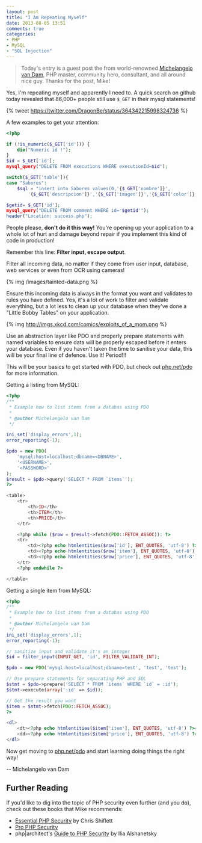 ```yaml
---
layout: post
title: "I Am Repeating Myself"
date: 2013-08-05 13:51
comments: true
categories: 
- PHP
- MySQL
- "SQL Injection"
---
```


> Today's entry is a guest post the from world-renowned [Michelangelo van Dam](https://twitter.com/DragonBe), PHP master, community hero, consultant, and all around nice guy.  Thanks for the post, Mike!

Yes, I'm repeating myself and apparently I need to. A quick search on github today revealed that 86,000+ people still use `$_GET` in their mysql statements!

{% tweet https://twitter.com/DragonBe/status/364342215998324736 %}

A few examples to get your attention:

```php
<?php

if (!is_numeric($_GET['id'])) {
    die("Numeric id !");
}
$id = $_GET['id'];
mysql_query("DELETE FROM executions WHERE executionId=$id");

switch($_GET['table']){
case "Sabores":
    $sql = "insert into Sabores values(0,'{$_GET['nombre']}',
        '{$_GET['descripcion']}','{$_GET['imagen']}','{$_GET['color']}')";

$getid= $_GET['id'];
mysql_query("DELETE FROM comment WHERE id='$getid'");
header("Location: success.php");
```

People please, **don't do it this way!** You're opening up your application to a whole lot of hurt and damage beyond repair if you implement this kind of code in production!

Remember this line: **Filter input, escape output**.

Filter all incoming data, no matter if they come from user input, database, web services or even from OCR using cameras!

{% img /images/tainted-data.png %}

Ensure this incoming data is always in the format you want and validates to rules you have defined. Yes, it's a lot of work to filter and validate everything, but a lot less to clean up your database when they've done a "Little Bobby Tables" on your application.

{% img http://imgs.xkcd.com/comics/exploits_of_a_mom.png %}

Use an abstraction layer like PDO and properly prepare statements with named variables to ensure data will be properly escaped before it enters your database. Even if you haven't taken the time to sanitise your data, this will be your final line of defence. Use it! Period!!!

This will be your basics to get started with PDO, but check out [php.net/pdo](php.net/pdo) for more information.

Getting a listing from MySQL:

```php
<?php
/**
 * Example how to list items from a databas using PDO
 *
 * @author Michelangelo van Dam
 */

ini_set('display_errors',1);
error_reporting(-1);

$pdo = new PDO(
    'mysql:host=localhost;dbname=<DBNAME>',
    '<USERNAME>',
    '<PASSWORD>'
);
$result = $pdo->query('SELECT * FROM `items`');
?>

<table>
    <tr>
        <th>ID</th>
        <th>ITEM</th>
        <th>PRICE</th>
    </tr>

    <?php while ($row = $result->fetch(PDO::FETCH_ASSOC)): ?>
    <tr>
        <td><?php echo htmlentities($row['id'], ENT_QUOTES, 'utf-8') ?></td>
        <td><?php echo htmlentities($row['item'], ENT_QUOTES, 'utf-8') ?></td>
        <td><?php echo htmlentities($row['price'], ENT_QUOTES, 'utf-8') ?></td>
    </tr>
    <?php endwhile ?>

</table>
```

Getting a single item from MySQL:

```php
<?php
/**
 * Example how to list items from a databas using PDO
 *
 * @author Michelangelo van Dam
 */
ini_set('display_errors',1);
error_reporting(-1);

// sanitize input and validate it's an integer
$id = filter_input(INPUT_GET, 'id', FILTER_VALIDATE_INT);

$pdo = new PDO('mysql:host=localhost;dbname=test', 'test', 'test');

// Use prepare statements for separating PHP and SQL
$stmt = $pdo->prepare('SELECT * FROM `items` WHERE `id` = :id');
$stmt->execute(array(':id' => $id));

// Get the result you want
$item = $stmt->fetch(PDO::FETCH_ASSOC);
?>

<dl>
    <dt><?php echo htmlentities($item['item'], ENT_QUOTES, 'utf-8') ?></dt>
    <dd><?php echo htmlentities($item['price'], ENT_QUOTES, 'utf-8') ?></dd>
</dl>
```

Now get moving to [php.net/pdo](php.net/pdo) and start learning doing things the right way!

-- Michelangelo van Dam

## Further Reading

If you'd like to dig into the topic of PHP security even further (and you do), check out these books that Mike recommends:

* [Essential PHP Security](http://amzn.com/059600656X) by Chris Shiflett
* [Pro PHP Security](http://amzn.com/1430233184)
* php|architect's [Guide to PHP Security](http://amzn.com/0973862106) by Ilia Alshanetsky
